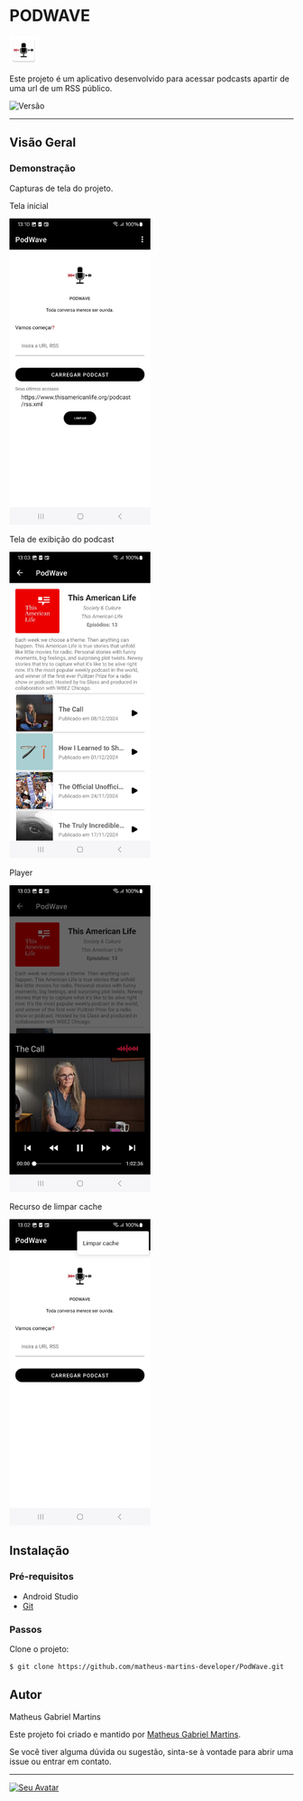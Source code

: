 # PODWAVE
<p align="start"> <img src="https://github.com/matheus-martins-developer/PodWave/blob/0467f9c7392af4cef2564af95d63e00ca532a123/app/src/main/res/mipmap-xxxhdpi/ic_launcher.webp" alt="logo" width="50"/> </p>

Este projeto é um aplicativo desenvolvido para acessar podcasts apartir de uma url de um RSS público. 

<p>
  <img src="https://img.shields.io/badge/Versão-1.0.0-blue" alt="Versão" />
</p>

---

## Visão Geral

### Demonstração
Capturas de tela do projeto.

Tela inicial

<img src="https://github.com/matheus-martins-developer/PodWave/blob/0a03200b8dc8254a6954c278b097d75eb378e888/app/src/main/res/pictures/screen_main.jpg" alt="Tela inicial" width="250"/>

Tela de exibição do podcast

<img src="https://github.com/matheus-martins-developer/PodWave/blob/0a03200b8dc8254a6954c278b097d75eb378e888/app/src/main/res/pictures/screen_podcast_activity.jpg" alt="Tela de exibição do podcast" width="250"/>

Player

<img src="https://github.com/matheus-martins-developer/PodWave/blob/0a03200b8dc8254a6954c278b097d75eb378e888/app/src/main/res/pictures/screen_player.jpg" alt="Player" width="250"/>

Recurso de limpar cache

<img src="https://github.com/matheus-martins-developer/PodWave/blob/0a03200b8dc8254a6954c278b097d75eb378e888/app/src/main/res/pictures/screen_clear_cash.jpg" alt="Recurso de limpar cache" width="250"/>

## Instalação

### Pré-requisitos
- Android Studio
- [Git](https://git-scm.com/)

### Passos
Clone o projeto:
```bash
$ git clone https://github.com/matheus-martins-developer/PodWave.git
```
## Autor

Matheus Gabriel Martins

Este projeto foi criado e mantido por [Matheus Gabriel Martins](https://github.com/matheus-martins-developer).

Se você tiver alguma dúvida ou sugestão, sinta-se à vontade para abrir uma issue ou entrar em contato.

---

[![Seu Avatar](https://avatars.githubusercontent.com/u/106721349?v=4)](https://github.com/matheus-martins-developer)
